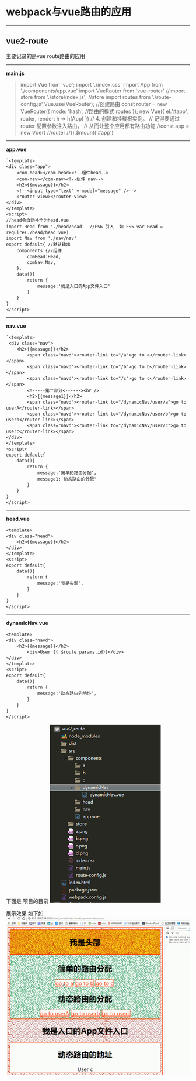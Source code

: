 
**webpack与vue路由的应用**
=============
----------

vue2-route
---------------
主要记录的是vue route路由的应用
 


----------
**main.js**

> import Vue from 'vue';
import './index.css'
import App from './components/app.vue'
import VueRouter from 'vue-router'
//import store from './store/index.js';    //store
import routes from './route-config.js'
Vue.use(VueRouter);
//创建路由
const router = new VueRouter({
  mode: 'hash',    //路由的模式
  routes
});
new Vue({
	el:'#app', 
	router,
	render: h => h(App) 
})
// 4. 创建和挂载根实例。
// 记得要通过 router 配置参数注入路由，
// 从而让整个应用都有路由功能
//const app = new Vue({
//router
//}).$mount('#app')


----------
**app.vue**


    `<template>
	<div class="app">
		<com-head></com-head><!--组件head-->
		<com-nav></com-nav><!--组件 nav-->
		<h2>{{message}}</h2>
		<!--<input type="text" v-model="message" />-->
		<router-view></router-view>
	</div>
	</template>
	<script>
	//head会自动补全为head.vue
	import Head from './head/head'  //ES6 引入  如 ES5 var Head = require(./head/head.vue) 
	import Nav from './nav/nav'
	export default{ //默认输出
		components:{//组件
			comHead:Head,
			comNav:Nav,
		},
		data(){
			return {
				message:'我是入口的App文件入口'
			}
		}
	}
	</script>


    
-------

    
**nav.vue**

    `<template>
	 <div class="nav">
		<h2>{{message}}</h2>
			<span class="navd"><router-link to="/a">go to a</router-link></span>
			<span class="navd"><router-link to="/b">go to b</router-link></span>
			<span class="navd"><router-link to="/c">go to c</router-link></span>
			<!-----第二部分<------><br />
			<h2>{{message1}}</h2>
		 	<span class="navd"><router-link to="/dynamicNav/user/a">go to userA</router-link></span>
			<span class="navd"><router-link to="/dynamicNav/user/b">go to userb</router-link></span>
			<span class="navd"><router-link to="/dynamicNav/user/c">go to userc</router-link></span>
	</div>
	</template>
	<script>
	export default{
		data(){
			return {
				message:'简单的路由分配',
				message1:'动态路由的分配'
			}
		}
	}
	</script>
    

-------

**head.vue**

  

    <template>
	<div class="head">
		<h2>{{message}}</h2>
	</div>
	</template>
	<script>
	export default{
		data(){
			return {
				message:'我是头部',
			}
		}
	}
	</script>

--------------------------
**dynamicNav.vue**

    <template>
	<div class="navd">
		<h2>{{message}}</h2>
			<div>User {{ $route.params.id}}</div>
	</div>
	</template>
	<script>
	export default{
		data(){
			return {
				message:'动态路由的地址',
			}
		}
	}
	</script>
	

 

下面是 项目的目录
![项目的根目录](https://github.com/zhoupeihuang/vue2_route/blob/master/aax.png)


展示效果 如下如![enter image description here](https://github.com/zhoupeihuang/vue2_route/blob/master/demo2.gif)




 
